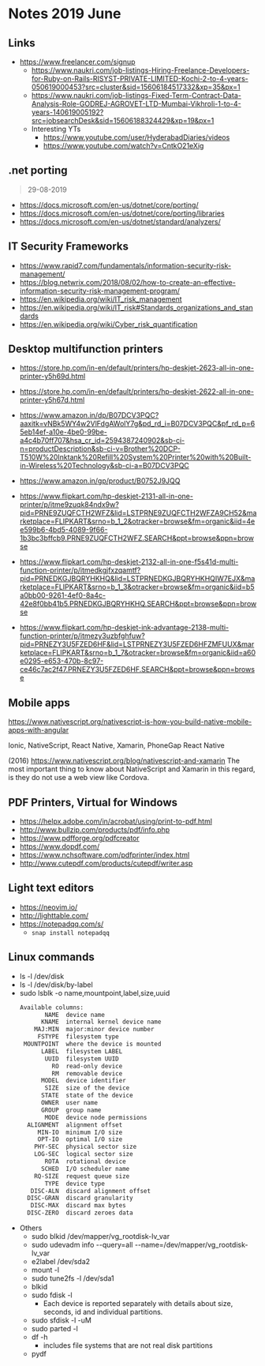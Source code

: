 # Notes 2019 June

## Links
- https://www.freelancer.com/signup
	- https://www.naukri.com/job-listings-Hiring-Freelance-Developers-for-Ruby-on-Rails-RISYST-PRIVATE-LIMITED-Kochi-2-to-4-years-050619000453?src=cluster&sid=15606184517332&xp=35&px=1
	- https://www.naukri.com/job-listings-Fixed-Term-Contract-Data-Analysis-Role-GODREJ-AGROVET-LTD-Mumbai-Vikhroli-1-to-4-years-140619005192?src=jobsearchDesk&sid=15606188324429&xp=19&px=1
	- Interesting YTs
		- https://www.youtube.com/user/HyderabadDiaries/videos
		- https://www.youtube.com/watch?v=CntkO21eXig

## .net porting
> 29-08-2019

- https://docs.microsoft.com/en-us/dotnet/core/porting/
- https://docs.microsoft.com/en-us/dotnet/core/porting/libraries
- https://docs.microsoft.com/en-us/dotnet/standard/analyzers/


## IT Security Frameworks
- https://www.rapid7.com/fundamentals/information-security-risk-management/
- https://blog.netwrix.com/2018/08/02/how-to-create-an-effective-information-security-risk-management-program/
- https://en.wikipedia.org/wiki/IT_risk_management
- https://en.wikipedia.org/wiki/IT_risk#Standards_organizations_and_standards
- https://en.wikipedia.org/wiki/Cyber_risk_quantification

## Desktop multifunction printers
- https://store.hp.com/in-en/default/printers/hp-deskjet-2623-all-in-one-printer-y5h69d.html
- https://store.hp.com/in-en/default/printers/hp-deskjet-2622-all-in-one-printer-y5h67d.html


- https://www.amazon.in/dp/B07DCV3PQC?aaxitk=vNBk5WY4w2VlFdgAWolY7g&pd_rd_i=B07DCV3PQC&pf_rd_p=65eb14ef-a10e-4be0-99be-a4c4b70ff707&hsa_cr_id=2594387240902&sb-ci-n=productDescription&sb-ci-v=Brother%20DCP-T510W%20Inktank%20Refill%20System%20Printer%20with%20Built-in-Wireless%20Technology&sb-ci-a=B07DCV3PQC
- https://www.amazon.in/gp/product/B0752J9JQQ
- https://www.flipkart.com/hp-deskjet-2131-all-in-one-printer/p/itme9zuqk84ndx9w?pid=PRNE9ZUQFCTH2WFZ&lid=LSTPRNE9ZUQFCTH2WFZA9CH52&marketplace=FLIPKART&srno=b_1_2&otracker=browse&fm=organic&iid=4ee599b6-4bd5-4089-9f66-1b3bc3bffcb9.PRNE9ZUQFCTH2WFZ.SEARCH&ppt=browse&ppn=browse
- https://www.flipkart.com/hp-deskjet-2132-all-in-one-f5s41d-multi-function-printer/p/itmedkgjfxzqamtf?pid=PRNEDKGJBQRYHKHQ&lid=LSTPRNEDKGJBQRYHKHQIW7EJX&marketplace=FLIPKART&srno=b_1_3&otracker=browse&fm=organic&iid=b5a0bb00-9261-4ef0-8a4c-42e8f0bb41b5.PRNEDKGJBQRYHKHQ.SEARCH&ppt=browse&ppn=browse
- https://www.flipkart.com/hp-deskjet-ink-advantage-2138-multi-function-printer/p/itmezy3uzbfghfuw?pid=PRNEZY3U5FZED6HF&lid=LSTPRNEZY3U5FZED6HFZMFUUX&marketplace=FLIPKART&srno=b_1_7&otracker=browse&fm=organic&iid=a60e0295-e653-470b-8c97-ce46c7ac2f47.PRNEZY3U5FZED6HF.SEARCH&ppt=browse&ppn=browse


## Mobile apps
https://www.nativescript.org/nativescript-is-how-you-build-native-mobile-apps-with-angular

Ionic, NativeScript, React Native, Xamarin, PhoneGap
React Native

(2016) https://www.nativescript.org/blog/nativescript-and-xamarin
The most important thing to know about NativeScript and Xamarin in this regard, is they do not use a web view like Cordova.


## PDF Printers, Virtual for Windows
- https://helpx.adobe.com/in/acrobat/using/print-to-pdf.html
- http://www.bullzip.com/products/pdf/info.php
- https://www.pdfforge.org/pdfcreator
- https://www.dopdf.com/
- https://www.nchsoftware.com/pdfprinter/index.html
- http://www.cutepdf.com/products/cutepdf/writer.asp


## Light text editors
- https://neovim.io/
- http://lighttable.com/
- https://notepadqq.com/s/
	- `snap install notepadqq`

## Linux commands
- ls -l /dev/disk
- ls -l /dev/disk/by-label
- sudo lsblk -o name,mountpoint,label,size,uuid
	```sh
	Available columns:
	       NAME  device name
	      KNAME  internal kernel device name
	    MAJ:MIN  major:minor device number
	     FSTYPE  filesystem type
	 MOUNTPOINT  where the device is mounted
	      LABEL  filesystem LABEL
	       UUID  filesystem UUID
	         RO  read-only device
	         RM  removable device
	      MODEL  device identifier
	       SIZE  size of the device
	      STATE  state of the device
	      OWNER  user name
	      GROUP  group name
	       MODE  device node permissions
	  ALIGNMENT  alignment offset
	     MIN-IO  minimum I/O size
	     OPT-IO  optimal I/O size
	    PHY-SEC  physical sector size
	    LOG-SEC  logical sector size
	       ROTA  rotational device
	      SCHED  I/O scheduler name
	    RQ-SIZE  request queue size
	       TYPE  device type
	   DISC-ALN  discard alignment offset
	  DISC-GRAN  discard granularity
	   DISC-MAX  discard max bytes
	  DISC-ZERO  discard zeroes data
	```
- Others
	- sudo blkid /dev/mapper/vg_rootdisk-lv_var
	- sudo udevadm info --query=all --name=/dev/mapper/vg_rootdisk-lv_var
	- e2label /dev/sda2
	- mount -l
	- sudo tune2fs -l /dev/sda1
	- blkid
	- sudo fdisk -l
		- Each device is reported separately with details about size, seconds, id and individual partitions.
	- sudo sfdisk -l -uM
	- sudo parted -l
	- df -h
		- includes file systems that are not real disk partitions
	- pydf
